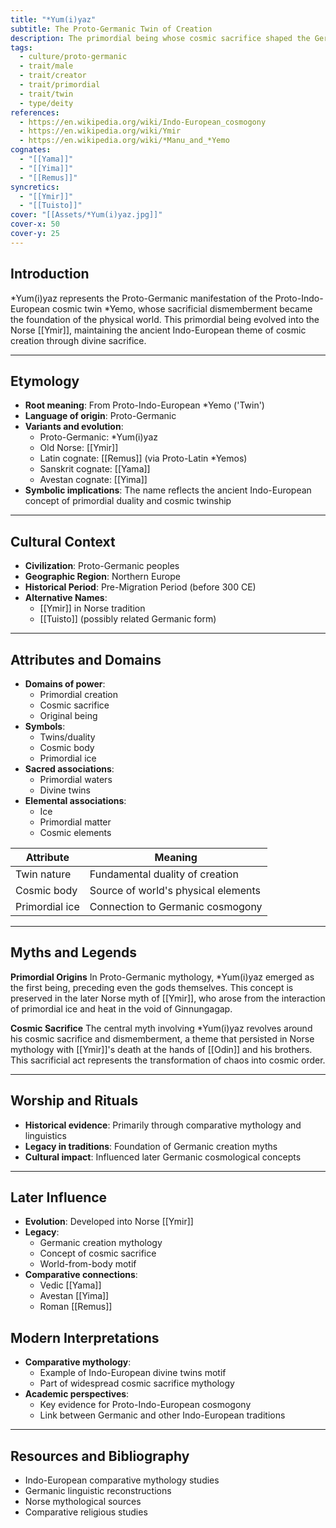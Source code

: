 ```yaml
---
title: "*Yum(i)yaz"
subtitle: The Proto-Germanic Twin of Creation
description: The primordial being whose cosmic sacrifice shaped the Germanic universe, a descendant of Proto-Indo-European *Yemo and ancestor to Norse Ymir.
tags:
  - culture/proto-germanic
  - trait/male
  - trait/creator
  - trait/primordial
  - trait/twin
  - type/deity
references:
  - https://en.wikipedia.org/wiki/Indo-European_cosmogony
  - https://en.wikipedia.org/wiki/Ymir
  - https://en.wikipedia.org/wiki/*Manu_and_*Yemo
cognates:
  - "[[Yama]]"
  - "[[Yima]]"
  - "[[Remus]]"
syncretics:
  - "[[Ymir]]"
  - "[[Tuisto]]"
cover: "[[Assets/*Yum(i)yaz.jpg]]"
cover-x: 50
cover-y: 25
---
```

##  Introduction
*Yum(i)yaz represents the Proto-Germanic manifestation of the Proto-Indo-European cosmic twin *Yemo, whose sacrificial dismemberment became the foundation of the physical world. This primordial being evolved into the Norse [[Ymir]], maintaining the ancient Indo-European theme of cosmic creation through divine sacrifice.

---

## Etymology

- **Root meaning**: From Proto-Indo-European *Yemo ('Twin')
- **Language of origin**: Proto-Germanic
- **Variants and evolution**: 
  - Proto-Germanic: *Yum(i)yaz
  - Old Norse: [[Ymir]]
  - Latin cognate: [[Remus]] (via Proto-Latin *Yemos)
  - Sanskrit cognate: [[Yama]]
  - Avestan cognate: [[Yima]]
- **Symbolic implications**: The name reflects the ancient Indo-European concept of primordial duality and cosmic twinship

---

##  Cultural Context

- **Civilization**: Proto-Germanic peoples
- **Geographic Region**: Northern Europe
- **Historical Period**: Pre-Migration Period (before 300 CE)
- **Alternative Names**:
  - [[Ymir]] in Norse tradition
  - [[Tuisto]] (possibly related Germanic form)

---

## Attributes and Domains

- **Domains of power**: 
  - Primordial creation
  - Cosmic sacrifice
  - Original being
- **Symbols**: 
  - Twins/duality
  - Cosmic body
  - Primordial ice
- **Sacred associations**: 
  - Primordial waters
  - Divine twins
- **Elemental associations**: 
  - Ice
  - Primordial matter
  - Cosmic elements

| Attribute | Meaning |
|-----------|----------|
| Twin nature | Fundamental duality of creation |
| Cosmic body | Source of world's physical elements |
| Primordial ice | Connection to Germanic cosmogony |

---

## Myths and Legends

**Primordial Origins**
In Proto-Germanic mythology, *Yum(i)yaz emerged as the first being, preceding even the gods themselves. This concept is preserved in the later Norse myth of [[Ymir]], who arose from the interaction of primordial ice and heat in the void of Ginnungagap.

**Cosmic Sacrifice**
The central myth involving *Yum(i)yaz revolves around his cosmic sacrifice and dismemberment, a theme that persisted in Norse mythology with [[Ymir]]'s death at the hands of [[Odin]] and his brothers. This sacrificial act represents the transformation of chaos into cosmic order.

---

## Worship and Rituals

- **Historical evidence**: Primarily through comparative mythology and linguistics
- **Legacy in traditions**: Foundation of Germanic creation myths
- **Cultural impact**: Influenced later Germanic cosmological concepts

---

## Later Influence

- **Evolution**: Developed into Norse [[Ymir]]
- **Legacy**: 
  - Germanic creation mythology
  - Concept of cosmic sacrifice
  - World-from-body motif
- **Comparative connections**: 
  - Vedic [[Yama]]
  - Avestan [[Yima]]
  - Roman [[Remus]]

## Modern Interpretations

- **Comparative mythology**: 
  - Example of Indo-European divine twins motif
  - Part of widespread cosmic sacrifice mythology
- **Academic perspectives**: 
  - Key evidence for Proto-Indo-European cosmogony
  - Link between Germanic and other Indo-European traditions

---

## Resources and Bibliography

- Indo-European comparative mythology studies
- Germanic linguistic reconstructions
- Norse mythological sources
- Comparative religious studies